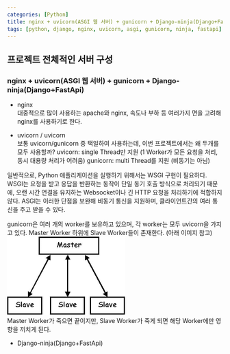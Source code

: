 ```yaml
---
categories: [Python]
title: nginx + uvicorn(ASGI 웹 서버) + gunicorn + Django-ninja(Django+FastApi)
tags: [python, django, nginx, uvicorn, asgi, gunicorn, ninja, fastapi]
---
```


## 프로젝트 전체적인 서버 구성 ## 
### nginx + uvicorn(ASGI 웹 서버) + gunicorn + Django-ninja(Django+FastApi) ###

- nginx<br>
대중적으로 많이 사용하는 apache와 nginx,
속도나 부하 등 여러가지 면을 고려해 nginx를 사용하기로 한다.


- uvicorn / uvicorn<br>
보통 uvicorn/gunicorn 중 택일하여 사용하는데, 이번 프로젝트에서는 왜 두개를 모두 사용할까?
uvicorn: single Thread만 지원 (1 Worker가 모든 요청을 처리, 동시 대용량 처리가 어려움)
gunicorn: multi Thread를 지원 (비동기는 아님)

일반적으로, Python 애플리케이션을 실행하기 위해서는 WSGI 구현이 필요하다.
WSGI는 요청을 받고 응답을 반환하는 동작이 단일 동기 호출 방식으로 처리되기 때문에, 오랜 시간 연결을 유지하는 Websocket이나 긴 HTTP 요청을 처리하기에 적합하지 않다.
ASGI는 이러한 단점을 보완해 비동기 통신을 지원하며, 클라이언트간의 여러 통신을 주고 받을 수 있다.

gunicorn은 여러 개의 worker를 보유하고 있으며, 각 worker는 모두 uvicorn을 가지고 있다.
Master Worker 하위에 Slave Worker들이 존재한다. (아래 이미지 참고)<br>
![workers](/assets/img/custom/worker.png "workers img")<br>
Master Worker가 죽으면 끝이지만, Slave Worker가 죽게 되면 해당 Worker에만 영향을 끼치게 된다.<br>



- Django-ninja(Django+FastApi)<br>

